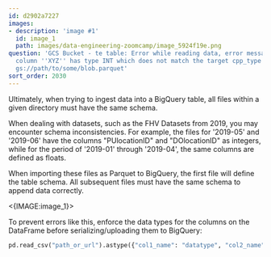 ```yaml
---
id: d2902a7227
images:
- description: 'image #1'
  id: image_1
  path: images/data-engineering-zoomcamp/image_5924f19e.png
question: 'GCS Bucket - te table: Error while reading data, error message: Parquet
  column ''XYZ'' has type INT which does not match the target cpp_type DOUBLE. File:
  gs://path/to/some/blob.parquet'
sort_order: 2030
---
```


Ultimately, when trying to ingest data into a BigQuery table, all files within a given directory must have the same schema.

When dealing with datasets, such as the FHV Datasets from 2019, you may encounter schema inconsistencies. For example, the files for '2019-05' and '2019-06' have the columns "PUlocationID" and "DOlocationID" as integers, while for the period of '2019-01' through '2019-04', the same columns are defined as floats.

When importing these files as Parquet to BigQuery, the first file will define the table schema. All subsequent files must have the same schema to append data correctly.

<{IMAGE:image_1}>

To prevent errors like this, enforce the data types for the columns on the DataFrame before serializing/uploading them to BigQuery:

```python
pd.read_csv("path_or_url").astype({"col1_name": "datatype", "col2_name": "datatype", ..., "colN_name": "datatype"})
```